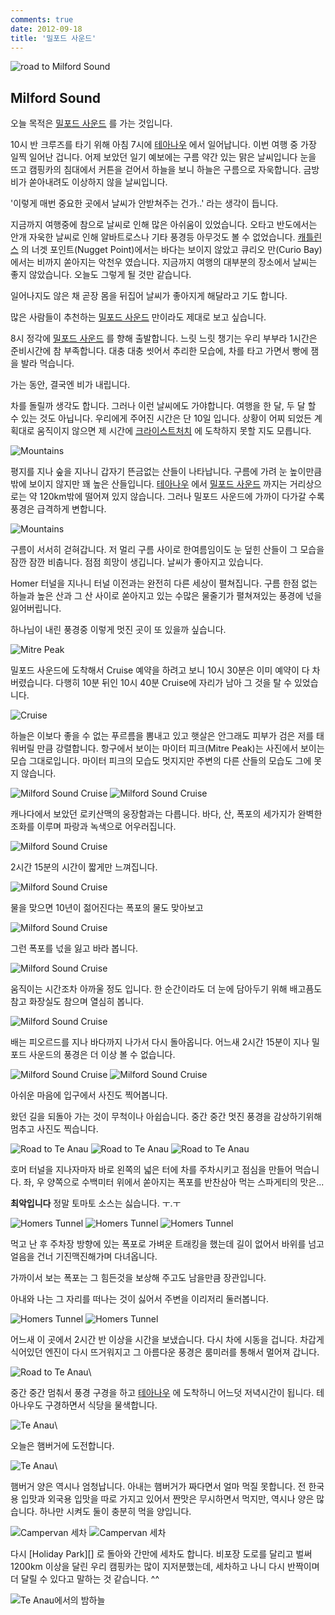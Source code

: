 ```yaml
---
comments: true
date: 2012-09-18
title: '밀포드 사운드'
---
```


![road to Milford Sound](../../media/page/travel/new-zealand/newzealand-136.jpg)

Milford Sound
-------------

오늘 목적은 [밀포드 사운드][] 를 가는 것입니다.

10시 반 크루즈를 타기 위해 아침 7시에 [테아나우][] 에서 일어납니다.  이번 여행
중 가장 일찍 일어난 겁니다.  어제 보았던 일기 예보에는 구름 약간 있는 맑은
날씨입니다 눈을 뜨고 캠핑카의 침대에서 커튼을 걷어서 하늘을 보니 하늘은
구름으로 자욱합니다.  금방 비가 쏟아내려도 이상하지 않을 날씨입니다.

'이렇게 매번 중요한 곳에서 날씨가 안받쳐주는 건가..' 라는 생각이 듭니다.

지금까지 여행중에 참으로 날씨로 인해 많은 아쉬움이 있었습니다.  오타고
반도에서는 안개 자욱한 날씨로 인해 알바트로스나 기타 풍경등 아무것도 볼 수
없었습니다.  [캐틀린스][] 의 너겟 포인트(Nugget Point)에서는 바다는 보이지
않았고 큐리오 만(Curio Bay)에서는 비까지 쏟아지는 악천우 였습니다.  지금까지
여행의 대부분의 장소에서 날씨는 좋지 않았습니다.  오늘도 그렇게 될 것만
같습니다.

일어나지도 않은 채 곧장 몸을 뒤집어 날씨가 좋아지게 해달라고 기도 합니다.

많은 사람들이 추천하는 [밀포드 사운드][] 만이라도 제대로 보고 싶습니다.

8시 정각에 [밀포드 사운드][] 를 향해 출발합니다.  느릿 느릿 챙기는 우리 부부라
1시간은 준비시간에 참 부족합니다.  대충 대충 씻어서 추리한 모습에, 차를 타고
가면서 빵에 잼을 발라 먹습니다.

가는 동안, 결국엔 비가 내립니다.

차를 돌릴까 생각도 합니다.  그러나 이런 날씨에도 가야합니다.  여행을 한 달, 두
달 할 수 있는 것도 아닙니다.  우리에게 주어진 시간은 단 10일 입니다.  상황이
어찌 되었든 계획대로 움직이지 않으면 제 시간에 [크라이스트처치][] 에 도착하지
못할 지도 모릅니다.

![Mountains](../../media/page/travel/new-zealand/newzealand-138.jpg)

평지를 지나 숲을 지나니 갑자기 뜬금없는 산들이 나타납니다.  구름에 가려 눈
높이만큼밖에 보이지 않지만 꽤 높은 산들입니다.  [테아나우][] 에서 [밀포드
사운드][] 까지는 거리상으로는 약 120km밖에 떨어져 있지 않습니다.  그러나
밀포드 사운드에 가까이 다가갈 수록 풍경은 급격하게 변합니다.

![Mountains](../../media/page/travel/new-zealand/newzealand-137.jpg)

구름이 서서히 걷혀갑니다.  저 멀리 구름 사이로 한여름임이도 눈 덮힌 산들이 그
모습을 잠깐 잠깐 비춥니다.  점점 희망이 생깁니다.  날씨가 좋아지고 있습니다.

Homer 터널을 지나니 터널 이전과는 완전히 다른 세상이 펼쳐집니다.  구름 한점
없는 하늘과 높은 산과 그 산 사이로 쏟아지고 있는 수많은 물줄기가 펼쳐져있는
풍경에 넋을 잃어버립니다.

하나님이 내린 풍경중 이렇게 멋진 곳이 또 있을까 싶습니다.

![Mitre Peak](../../media/page/travel/new-zealand/newzealand-141.jpg)

밀포드 사운드에 도착해서 Cruise 예약을 하려고 보니 10시 30분은 이미 예약이 다
차버렸습니다.  다행히 10분 뒤인 10시 40분 Cruise에 자리가 남아 그 것을 탈 수
있었습니다.

![Cruise](../../media/page/travel/new-zealand/newzealand-143.jpg)

하늘은 이보다 좋을 수 없는 푸르름을 뽐내고 있고 햇살은 안그래도 피부가 검은
저를 태워버릴 만큼 강렬합니다.  항구에서 보이는 마이터 피크(Mitre Peak)는
사진에서 보이는 모습 그대로입니다.  마이터 피크의 모습도 멋지지만 주변의 다른
산들의 모습도 그에 못지 않습니다.

![Milford Sound Cruise](../../media/page/travel/new-zealand/newzealand-145.jpg)
![Milford Sound Cruise](../../media/page/travel/new-zealand/newzealand-148.jpg)

캐나다에서 보았던 로키산맥의 웅장함과는 다릅니다.  바다, 산, 폭포의 세가지가
완벽한 조화를 이루며 파랑과 녹색으로 어우러집니다.

![Milford Sound Cruise](../../media/page/travel/new-zealand/newzealand-157.jpg)

2시간 15분의 시간이 짧게만 느껴집니다.

![Milford Sound Cruise](../../media/page/travel/new-zealand/newzealand-161.jpg)

물을 맞으면 10년이 젊어진다는 폭포의 물도 맞아보고

![Milford Sound Cruise](../../media/page/travel/new-zealand/newzealand-162.jpg)

그런 폭포를 넋을 잃고 바라 봅니다.

![Milford Sound Cruise](../../media/page/travel/new-zealand/newzealand-163.jpg)

움직이는 시간조차 아까울 정도 입니다.  한 순간이라도 더 눈에 담아두기 위해
배고픔도 참고 화장실도 참으며 열심히 봅니다.

![Milford Sound Cruise](../../media/page/travel/new-zealand/newzealand-164.jpg)

배는 피오르드를 지나 바다까지 나가서 다시 돌아옵니다.  어느새 2시간 15분이 지나
밀포드 사운드의 풍경은 더 이상 볼 수 없습니다.

![Milford Sound Cruise](../../media/page/travel/new-zealand/newzealand-165.jpg)
![Milford Sound Cruise](../../media/page/travel/new-zealand/newzealand-166.jpg)

아쉬운 마음에 입구에서 사진도 찍어봅니다.

왔던 길을 되돌아 가는 것이 무척이나 아쉽습니다.  중간 중간 멋진 풍경을
감상하기위해 멈추고 사진도 찍습니다.

![Road to Te Anau](../../media/page/travel/new-zealand/newzealand-170.jpg)
![Road to Te Anau](../../media/page/travel/new-zealand/newzealand-173.jpg)
![Road to Te Anau](../../media/page/travel/new-zealand/newzealand-175.jpg)

호머 터널을 지나자마자 바로 왼쪽의 넓은 터에 차를 주차시키고 점심을 만들어
먹습니다.  좌, 우 양쪽으로 수백미터 위에서 쏟아지는 폭포를 반찬삼아 먹는
스파게티의 맛은...

**최악입니다** 정말 토마토 소스는 싫습니다. ㅜ.ㅜ

![Homers Tunnel](../../media/page/travel/new-zealand/newzealand-178.jpg)
![Homers Tunnel](../../media/page/travel/new-zealand/newzealand-181.jpg)
![Homers Tunnel](../../media/page/travel/new-zealand/newzealand-182.jpg)

먹고 난 후 주차장 방향에 있는 폭포로 가벼운 트래킹을 했는데 길이 없어서 바위를
넘고 얼음을 건너 기진맥진해가며 다녀옵니다.

가까이서 보는 폭포는 그 힘든것을 보상해 주고도 남을만큼 장관입니다.

아내와 나는 그 자리를 떠나는 것이 싫어서 주변을 이리저리 둘러봅니다.

![Homers Tunnel](../../media/page/travel/new-zealand/newzealand-185.jpg)
![Homers Tunnel](../../media/page/travel/new-zealand/newzealand-188.jpg)

어느새 이 곳에서 2시간 반 이상을 시간을 보냈습니다.  다시 차에 시동을 겁니다.
차갑게 식어있던 엔진이 다시 뜨거워지고 그 아름다운 풍경은 룸미러를 통해서
멀어져 갑니다.

![Road to Te Anau](../../media/page/travel/new-zealand/newzealand-191.jpg)\

중간 중간 멈춰서 풍경 구경을 하고 [테아나우][] 에 도착하니 어느덧 저녁시간이
됩니다.  테 아나우도 구경하면서 식당을 물색합니다.

![Te Anau](../../media/page/travel/new-zealand/newzealand-195.jpg)\

오늘은 햄버거에 도전합니다.

![Te Anau](../../media/page/travel/new-zealand/newzealand-199.jpg)\

햄버거 양은 역시나 엄청납니다.  아내는 햄버거가 짜다면서 얼마 먹질 못합니다.
전 한국용 입맛과 외국용 입맛을 따로 가지고 있어서 짠맛은 무시하면서 먹지만,
역시나 양은 많습니다.  하나만 시켜도 둘이 충분히 먹을 양입니다.

![Campervan 세차](../../media/page/travel/new-zealand/newzealand-204.jpg)
![Campervan 세차](../../media/page/travel/new-zealand/newzealand-205.jpg)

다시 [Holiday Park][] 로 돌아와 간만에 세차도 합니다.  비포장 도로를 달리고
벌써 1200km 이상을 달린 우리 캠핑카는 많이 지저분했는데, 세차하고 나니 다시
반짝이며 더 달릴 수 있다고 말하는 것 같습니다. ^^

![Te Anau에서의 밤하늘](../../media/page/travel/new-zealand/newzealand-207.jpg)

[크라이스트처치]:   log01.md
[오아마루]:         log01.md
[더니든]:           log03.md#dunedin
[오타고]:           log02.md
[캐틀린스]:         log03.md#catlins
[테아나우]:         log05.md
[그레이마우스]:     log09.md
[밀포드 사운드]:    log05.md#milford-sound
[인버카길]:         log04.md
[퀸스타운]:         log06.md
[와나카]:           log06.md
[글레노키]:         log07.md
[애로우타운]:       log07.md#arrowtown
[폭스빙하]:         log09.md
[호키티카]:         log09.md
[아서스패스]:       log10.md